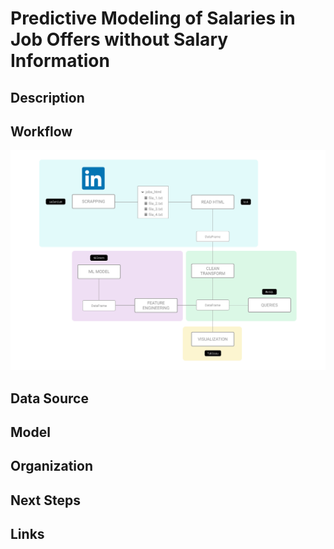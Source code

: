# Predictive Modeling of Salaries in Job Offers without Salary Information

## Description

## Workflow
![pipeline](https://github.com/niniet98/FINAL-PROJECT/blob/main/readme/pipeline.png?raw=true)

## Data Source

## Model

## Organization

## Next Steps

## Links
